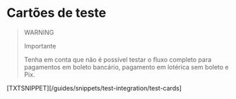 # Cartões de teste

> WARNING
>
> Importante
>
> Tenha em conta que não é possível testar o fluxo completo para pagamentos em boleto bancário, pagamento em lotérica sem boleto e Pix.

[TXTSNIPPET][/guides/snippets/test-integration/test-cards]